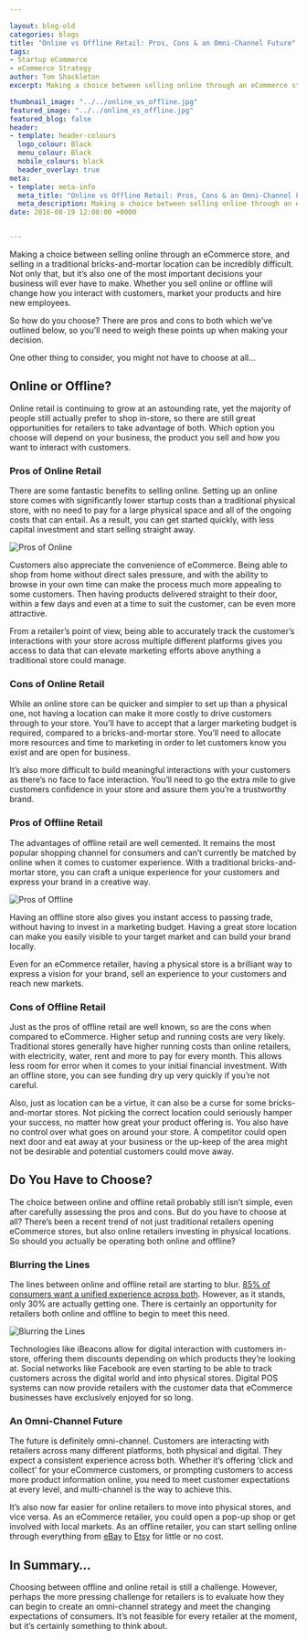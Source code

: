 ```yaml
--- 

layout: blog-old
categories: blogs
title: "Online vs Offline Retail: Pros, Cons & an Omni-Channel Future"
tags:
- Startup eCommerce
- eCommerce Strategy
author: Tom Shackleton
excerpt: Making a choice between selling online through an eCommerce store, and selling in a traditional bricks-and-mortar location can be incredibly difficult. Not only that, but it’s also one of the most important decisions your business will ever have to make. Whether you sell online or offline will change how you interact with customers, market your products and hire new employees.

thumbnail_image: "../../online_vs_offline.jpg"
featured_image: "../../online_vs_offline.jpg"
featured_blog: false
header:
- template: header-colours
  logo_colour: Black
  menu_colour: Black
  mobile_colours: black
  header_overlay: true
meta:
- template: meta-info
  meta_title: "Online vs Offline Retail: Pros, Cons & an Omni-Channel Future"
  meta_description: Making a choice between selling online through an eCommerce store, and selling in a traditional bricks-and-mortar location can be incredibly difficult. Not only that, but it’s also one of the most important decisions your business will ever have to make. Whether you sell online or offline will change how you interact with customers, market your products and hire new employees.
date: 2016-08-19 12:08:00 +0000


--- 
```

Making a choice between selling online through an eCommerce store, and selling in a traditional bricks-and-mortar location can be incredibly difficult. Not only that, but it’s also one of the most important decisions your business will ever have to make. Whether you sell online or offline will change how you interact with customers, market your products and hire new employees.

So how do you choose? There are pros and cons to both which we’ve outlined below, so you’ll need to weigh these points up when making your decision.

One other thing to consider, you might not have to choose at all…

  

Online or Offline?
------------------

Online retail is continuing to grow at an astounding rate, yet the majority of people still actually prefer to shop in-store, so there are still great opportunities for retailers to take advantage of both. Which option you choose will depend on your business, the product you sell and how you want to interact with customers.

  

### Pros of Online Retail

There are some fantastic benefits to selling online. Setting up an online store comes with significantly lower startup costs than a traditional physical store, with no need to pay for a large physical space and all of the ongoing costs that can entail. As a result, you can get started quickly, with less capital investment and start selling straight away.

![Pros of Online](../../pros_of_online.jpg)

Customers also appreciate the convenience of eCommerce. Being able to shop from home without direct sales pressure, and with the ability to browse in your own time can make the process much more appealing to some customers. Then having products delivered straight to their door, within a few days and even at a time to suit the customer, can be even more attractive.

From a retailer’s point of view, being able to accurately track the customer’s interactions with your store across multiple different platforms gives you access to data that can elevate marketing efforts above anything a traditional store could manage.

  

### Cons of Online Retail

While an online store can be quicker and simpler to set up than a physical one, not having a location can make it more costly to drive customers through to your store. You’ll have to accept that a larger marketing budget is required, compared to a bricks-and-mortar store. You’ll need to allocate more resources and time to marketing in order to let customers know you exist and are open for business.

It’s also more difficult to build meaningful interactions with your customers as there’s no face to face interaction. You’ll need to go the extra mile to give customers confidence in your store and assure them you’re a trustworthy brand.

  

### Pros of Offline Retail

The advantages of offline retail are well cemented. It remains the most popular shopping channel for consumers and can’t currently be matched by online when it comes to customer experience. With a traditional bricks-and-mortar store, you can craft a unique experience for your customers and express your brand in a creative way.

![Pros of Offline](../../pros_of_offline.jpg)

Having an offline store also gives you instant access to passing trade, without having to invest in a marketing budget. Having a great store location can make you easily visible to your target market and can build your brand locally.

Even for an eCommerce retailer, having a physical store is a brilliant way to express a vision for your brand, sell an experience to your customers and reach new markets.

  

### Cons of Offline Retail

Just as the pros of offline retail are well known, so are the cons when compared to eCommerce. Higher setup and running costs are very likely. Traditional stores generally have higher running costs than online retailers, with electricity, water, rent and more to pay for every month. This allows less room for error when it comes to your initial financial investment. With an offline store, you can see funding dry up very quickly if you’re not careful.

Also, just as location can be a virtue, it can also be a curse for some bricks-and-mortar stores. Not picking the correct location could seriously hamper your success, no matter how great your product offering is. You also have no control over what goes on around your store. A competitor could open next door and eat away at your business or the up-keep of the area might not be desirable and potential customers could move away.

  

Do You Have to Choose?
----------------------

The choice between online and offline retail probably still isn’t simple, even after carefully assessing the pros and cons. But do you have to choose at all? There’s been a recent trend of not just traditional retailers opening eCommerce stores, but also online retailers investing in physical locations. So should you actually be operating both online and offline?

  

### Blurring the Lines

The lines between online and offline retail are starting to blur. [85% of consumers want a unified experience across both](https://www.mycustomer.com/sites/default/files/20150218_ecommerce%20and%20the%20customer%20experience.jpg). However, as it stands, only 30% are actually getting one. There is certainly an opportunity for retailers both online and offline to begin to meet this need.

![Blurring the Lines](../../blurring_the_lines.jpg)

Technologies like iBeacons allow for digital interaction with customers in-store, offering them discounts depending on which products they’re looking at. Social networks like Facebook are even starting to be able to track customers across the digital world and into physical stores. Digital POS systems can now provide retailers with the customer data that eCommerce businesses have exclusively enjoyed for so long.

  

### An Omni-Channel Future

The future is definitely omni-channel. Customers are interacting with retailers across many different platforms, both physical and digital. They expect a consistent experience across both. Whether it’s offering ‘click and collect’ for your eCommerce customers, or prompting customers to access more product information online, you need to meet customer expectations at every level, and multi-channel is the way to achieve this.

It’s also now far easier for online retailers to move into physical stores, and vice versa. As an eCommerce retailer, you could open a pop-up shop or get involved with local markets. As an offline retailer, you can start selling online through everything from [eBay](https://www.ebay.co.uk/) to [Etsy](https://www.etsy.com/uk/) for little or no cost.

  

In Summary…
-----------

Choosing between offline and online retail is still a challenge. However, perhaps the more pressing challenge for retailers is to evaluate how they can begin to create an omni-channel strategy and meet the changing expectations of consumers. It’s not feasible for every retailer at the moment, but it’s certainly something to think about.